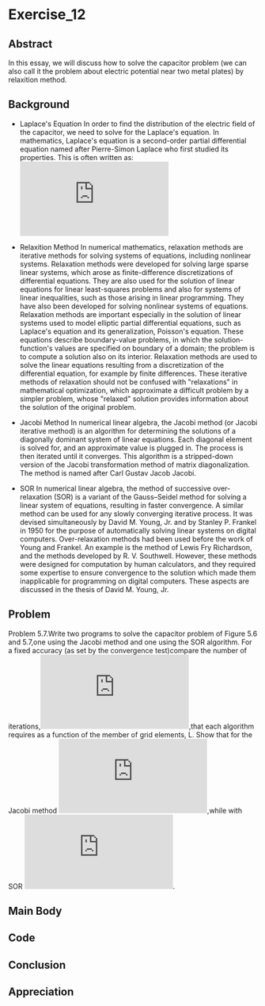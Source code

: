 # Exercise_12

## Abstract
In this essay, we will discuss how to solve the capacitor problem (we can also call it the problem about electric potential near two metal plates) by relaxition method.
![]()

## Background
* Laplace's Equation
In order to find the distribution of the electric field of the capacitor, we need to solve for the Laplace's equation. In mathematics, Laplace's equation is a second-order partial differential equation named after Pierre-Simon Laplace who first studied its properties. This is often written as:
![](http://latex.codecogs.com/gif.latex?%5Cfrac%7B%5Cpartial%5E2%20V%7D%7B%5Cpartial%20x%5E2%7D&plus;%5Cfrac%7B%5Cpartial%5E2%20V%7D%7B%5Cpartial%20y%5E2%7D&plus;%5Cfrac%7B%5Cpartial%5E2%20V%7D%7B%5Cpartial%20z%5E2%7D%3D0)

* Relaxition Method
In numerical mathematics, relaxation methods are iterative methods for solving systems of equations, including nonlinear systems.
Relaxation methods were developed for solving large sparse linear systems, which arose as finite-difference discretizations of differential equations. They are also used for the solution of linear equations for linear least-squares problems and also for systems of linear inequalities, such as those arising in linear programming. They have also been developed for solving nonlinear systems of equations.
Relaxation methods are important especially in the solution of linear systems used to model elliptic partial differential equations, such as Laplace's equation and its generalization, Poisson's equation. These equations describe boundary-value problems, in which the solution-function's values are specified on boundary of a domain; the problem is to compute a solution also on its interior. Relaxation methods are used to solve the linear equations resulting from a discretization of the differential equation, for example by finite differences.
These iterative methods of relaxation should not be confused with "relaxations" in mathematical optimization, which approximate a difficult problem by a simpler problem, whose "relaxed" solution provides information about the solution of the original problem.

* Jacobi Method
In numerical linear algebra, the Jacobi method (or Jacobi iterative method) is an algorithm for determining the solutions of a diagonally dominant system of linear equations. Each diagonal element is solved for, and an approximate value is plugged in. The process is then iterated until it converges. This algorithm is a stripped-down version of the Jacobi transformation method of matrix diagonalization. The method is named after Carl Gustav Jacob Jacobi.

* SOR
In numerical linear algebra, the method of successive over-relaxation (SOR) is a variant of the Gauss–Seidel method for solving a linear system of equations, resulting in faster convergence. A similar method can be used for any slowly converging iterative process.
It was devised simultaneously by David M. Young, Jr. and by Stanley P. Frankel in 1950 for the purpose of automatically solving linear systems on digital computers. Over-relaxation methods had been used before the work of Young and Frankel. An example is the method of Lewis Fry Richardson, and the methods developed by R. V. Southwell. However, these methods were designed for computation by human calculators, and they required some expertise to ensure convergence to the solution which made them inapplicable for programming on digital computers. These aspects are discussed in the thesis of David M. Young, Jr.

## Problem
Problem 5.7.Write two programs to solve the capacitor problem of Figure 5.6 and 5.7,one using the Jacobi method and one using the SOR algorithm. For a fixed accuracy (as set by the convergence test)compare the number of iterations,![](http://latex.codecogs.com/gif.latex?N_%7Biter%7D),that each algorithm requires as a function of the member of grid elements, L. Show that for the Jacobi method ![](http://latex.codecogs.com/gif.latex?N_%7Biter%7D%5Csim%20L%5E2),while with SOR ![](http://latex.codecogs.com/gif.latex?N_%7Biter%7D%5Csim%20L).

## Main Body

## Code

## Conclusion

## Appreciation
